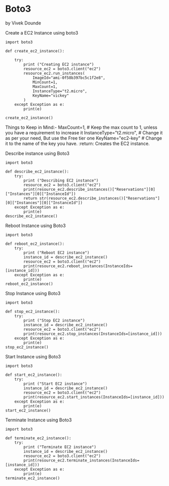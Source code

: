 # Boto3
by Vivek Dounde

Create a EC2 Instance using boto3
```
import boto3

def create_ec2_instance():

    try:
        print ("Creating EC2 instance")
        resource_ec2 = boto3.client("ec2")
        resource_ec2.run_instances(
            ImageId="ami-0f58b397bc5c1f2e8",
            MinCount=1,
            MaxCount=1,
            InstanceType="t2.micro",
            KeyName="vickey"
        )
    except Exception as e:
        print(e)

create_ec2_instance()
```
Things to Keep in Mind:-
MaxCount=1, # Keep the max count to 1, unless you have a requirement to increase it
InstanceType="t2.micro", # Change it as per your need, But use the Free tier one
KeyName="ec2-key" # Change it to the name of the key you have.
:return: Creates the EC2 instance.

Describe instance using Boto3

```
import boto3

def describe_ec2_instance():
    try:
        print ("Describing EC2 instance")
        resource_ec2 = boto3.client("ec2")
        print(resource_ec2.describe_instances()["Reservations"][0]["Instances"][0]["InstanceId"])
        return str(resource_ec2.describe_instances()["Reservations"][0]["Instances"][0]["InstanceId"])
    except Exception as e:
        print(e)
describe_ec2_instance()
```
Reboot Instance using Boto3
```
import boto3

def reboot_ec2_instance():
    try:
        print ("Reboot EC2 instance")
        instance_id = describe_ec2_instance()
        resource_ec2 = boto3.client("ec2")
        print(resource_ec2.reboot_instances(InstanceIds=[instance_id]))
    except Exception as e:
        print(e)
reboot_ec2_instance()
```
Stop Instance using Boto3
```
import boto3

def stop_ec2_instance():
    try:
        print ("Stop EC2 instance")
        instance_id = describe_ec2_instance()
        resource_ec2 = boto3.client("ec2")
        print(resource_ec2.stop_instances(InstanceIds=[instance_id]))
    except Exception as e:
        print(e)
stop_ec2_instance()
```
Start Instance using Boto3
```
import boto3

def start_ec2_instance():
    try:
        print ("Start EC2 instance")
        instance_id = describe_ec2_instance()
        resource_ec2 = boto3.client("ec2")
        print(resource_ec2.start_instances(InstanceIds=[instance_id]))
    except Exception as e:
        print(e)
start_ec2_instance()
```
Terminate Instance using Boto3
```
import boto3

def terminate_ec2_instance():
    try:
        print ("Terminate EC2 instance")
        instance_id = describe_ec2_instance()
        resource_ec2 = boto3.client("ec2")
        print(resource_ec2.terminate_instances(InstanceIds=[instance_id]))
    except Exception as e:
        print(e)
terminate_ec2_instance()
```
